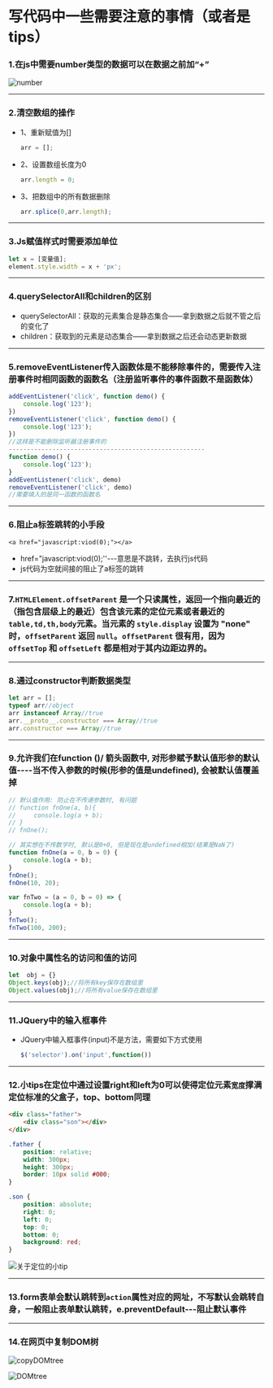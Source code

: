 # 写代码中一些需要注意的事情（或者是tips）

### 1.在js中需要number类型的数据可以在数据之前加“+”

![number](./image/number.jpg)

---



### 2.清空数组的操作

- 1、重新赋值为[]

  ```js
  arr = [];
  ```

- 2、设置数组长度为0

  ```js
  arr.length = 0;
  ```

- 3、把数组中的所有数据删除

  ```js
  arr.splice(0,arr.length);
  ```

---



### 3.Js赋值样式时需要添加单位

```js
let x = [变量值];
element.style.width = x + 'px';
```

---



###  4.querySelectorAll和children的区别

- querySelectorAll：获取的元素集合是静态集合——拿到数据之后就不管之后的变化了
- children：获取到的元素是动态集合——拿到数据之后还会动态更新数据

---



### 5.removeEventListener传入函数体是不能移除事件的，需要传入注册事件时相同函数的函数名（注册监听事件的事件函数不是函数体）

```js
addEventListener('click', function demo() {
    console.log('123');
})
removeEventListener('click', function demo() {
    console.log('123');
})
//这样是不能删除监听器注册事件的
------------------------------------------------------
function demo() {
    console.log('123');
}
addEventListener('click', demo)
removeEventListener('click', demo)
//需要填入的是同一函数的函数名
```

---



### 6.阻止a标签跳转的小手段

`<a href="javascript:viod(0);"></a>`

- href="javascript:viod(0);''---意思是不跳转，去执行js代码
- js代码为空就间接的阻止了a标签的跳转

---



### 7.**`HTMLElement.offsetParent`** 是一个只读属性，返回一个指向最近的（指包含层级上的最近）包含该元素的定位元素或者最近的 `table,td,th,body`元素。当元素的 `style.display` 设置为 "none" 时，`offsetParent` 返回 `null`。`offsetParent` 很有用，因为 `offsetTop` 和 `offsetLeft` 都是相对于其内边距边界的。

---



### 8.通过constructor判断数据类型

```js
let arr = [];
typeof arr//object
arr instanceof Array//true
arr.__proto__.constructor === Array//true
arr.constructor === Array//true
```

---



### 9.允许我们在function ()/ 箭头函数中, 对形参赋予默认值形参的默认值----当不传入参数的时候(形参的值是undefined), 会被默认值覆盖掉

```js
// 默认值作用: 防止在不传递参数时, 有问题
// function fnOne(a, b){
//     console.log(a + b);
// }
// fnOne();

// 其实想在不传数字时, 默认是0+0, 但是现在是undefined相加(结果是NaN了)
function fnOne(a = 0, b = 0) {
    console.log(a + b);
}
fnOne();
fnOne(10, 20);

var fnTwo = (a = 0, b = 0) => {
    console.log(a + b);
}
fnTwo();
fnTwo(100, 200);
```

---



### 10.对象中属性名的访问和值的访问

```js
let  obj = {}
Object.keys(obj);//将所有key保存在数组里
Object.values(obj);//将所有value保存在数组里
```

---



### 11.JQuery中的输入框事件

- JQuery中输入框事件(input)不是方法，需要如下方式使用

  ```js
  $('selector').on('input',function())
  ```

---



### 12.小tips在定位中通过设置right和left为0可以使得定位元素`宽度`撑满定位标准的父盒子，top、bottom同理

```html
<div class="father">
    <div class="son"></div>
</div>
```

```css
.father {
    position: relative;
    width: 300px;
    height: 300px;
    border: 10px solid #000;
}

.son {
    position: absolute;
    right: 0;
    left: 0;
    top: 0;
    bottom: 0;
    background: red;
}
```

![关于定位的小tip](./image/关于定位的小tip.jpg)

---

### 13.form表单会默认跳转到`action`属性对应的网址，不写默认会跳转自身，一般阻止表单默认跳转，e.preventDefault---阻止默认事件

---



### 14.在网页中复制DOM树

![copyDOMtree](./image/copyDOMtree.jpg)

![DOMtree](./image/DOMtree.jpg)

